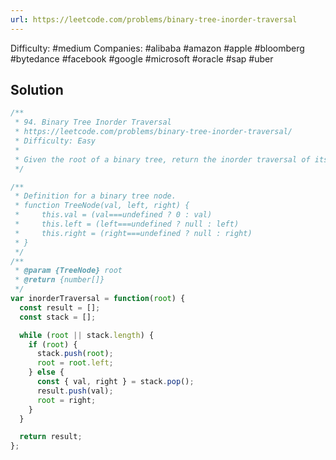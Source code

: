 ```yaml
---
url: https://leetcode.com/problems/binary-tree-inorder-traversal
---
```


Difficulty: #medium
Companies: #alibaba #amazon #apple #bloomberg #bytedance #facebook #google #microsoft #oracle #sap #uber

## Solution

```javascript
/**
 * 94. Binary Tree Inorder Traversal
 * https://leetcode.com/problems/binary-tree-inorder-traversal/
 * Difficulty: Easy
 *
 * Given the root of a binary tree, return the inorder traversal of its nodes' values.
 */

/**
 * Definition for a binary tree node.
 * function TreeNode(val, left, right) {
 *     this.val = (val===undefined ? 0 : val)
 *     this.left = (left===undefined ? null : left)
 *     this.right = (right===undefined ? null : right)
 * }
 */
/**
 * @param {TreeNode} root
 * @return {number[]}
 */
var inorderTraversal = function(root) {
  const result = [];
  const stack = [];

  while (root || stack.length) {
    if (root) {
      stack.push(root);
      root = root.left;
    } else {
      const { val, right } = stack.pop();
      result.push(val);
      root = right;
    }
  }

  return result;
};

```
